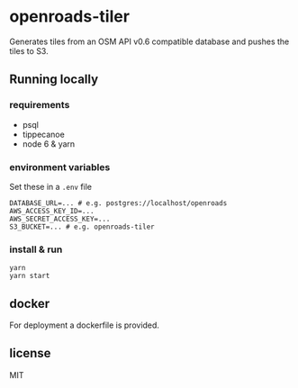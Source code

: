 # openroads-tiler

Generates tiles from an OSM API v0.6 compatible database and pushes the tiles to S3.

## Running locally
### requirements
- psql
- tippecanoe
- node 6 & yarn

### environment variables
Set these in a `.env` file

```
DATABASE_URL=... # e.g. postgres://localhost/openroads
AWS_ACCESS_KEY_ID=...
AWS_SECRET_ACCESS_KEY=... 
S3_BUCKET=... # e.g. openroads-tiler
```

### install & run
```
yarn
yarn start
```

## docker 
For deployment a dockerfile is provided.

## license
MIT
